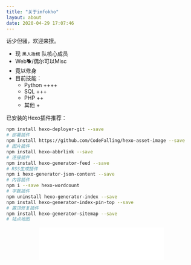 ```yaml
---
title: "关于imfokho"
layout: about
date: 2020-04-29 17:07:46
---
```


话少但骚，欢迎来撩。

- 现 `黑人抬棺` 队核心成员
- Web🐕/偶尔可以Misc
- 竟以修身
- 目前技能：
  - Python ++++
  - SQL +++
  - PHP ++
  - 其他 +



已安装的Hexo插件推荐：

```bash
npm install hexo-deployer-git --save	
# 部署插件
npm install https://github.com/CodeFalling/hexo-asset-image --save
# 图片插件
npm install hexo-abbrlink --save
# 连接插件
npm install hexo-generator-feed --save
# RSS生成插件
npm i hexo-generator-json-content --save
# 内容插件
npm i --save hexo-wordcount
# 字数插件
npm uninstall hexo-generator-index --save  
npm install hexo-generator-index-pin-top --save
# 置顶修复插件
npm install hexo-generator-sitemap --save
# 站点地图
```



<center><iframe frameborder="no" border="0" marginwidth="0" marginheight="0" width=330 height=86 src="//music.163.com/outchain/player?type=2&id=1491212&auto=1&height=66"></iframe></center>